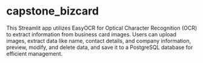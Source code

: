 # capstone_bizcard
This Streamlit app utilizes EasyOCR for Optical Character Recognition (OCR) to extract information from business card images. Users can upload images, extract data like name, contact details, and company information, preview, modify, and delete data, and save it to a PostgreSQL database for efficient management.
